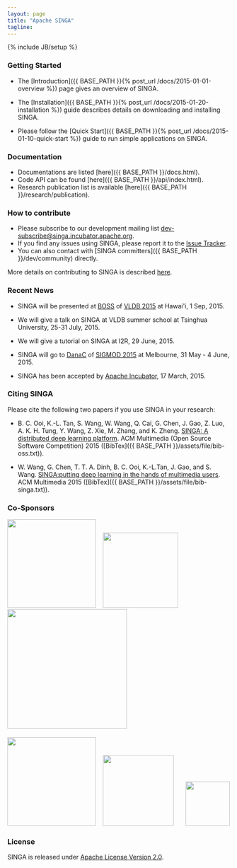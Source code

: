 ```yaml
---
layout: page
title: "Apache SINGA"
tagline:
---
```

{% include JB/setup %}

### Getting Started
* The [Introduction]({{ BASE_PATH }}{% post_url /docs/2015-01-01-overview %}) page gives an overview of SINGA.

* The [Installation]({{ BASE_PATH }}{% post_url /docs/2015-01-20-installation %})
guide describes details on downloading and installing SINGA.

* Please follow the [Quick Start]({{ BASE_PATH }}{% post_url /docs/2015-01-10-quick-start %})
guide to run simple applications on SINGA.

### Documentation
* Documentations are listed [here]({{ BASE_PATH }}/docs.html).
* Code API can be found [here]({{ BASE_PATH }}/api/index.html).
* Research publication list is available [here]({{ BASE_PATH }}/research/publication).

### How to contribute

* Please subscribe to our development mailing list dev-subscribe@singa.incubator.apache.org.
* If you find any issues using SINGA, please report it to the
[Issue Tracker](https://issues.apache.org/jira/browse/singa).
* You can also contact with [SINGA committers]({{ BASE_PATH }}/dev/community) directly.

More details on contributing to SINGA is described [here](dev/contribute).


### Recent News
* SINGA will be presented at [BOSS](http://boss.dima.tu-berlin.de/) of
[VLDB 2015](http://www.vldb.org/2015/) at Hawai'i, 1 Sep, 2015.

* We will give a talk on SINGA at VLDB summer school at Tsinghua University,
 25-31 July, 2015.

* We will give a tutorial on SINGA at I2R, 29 June, 2015.

* SINGA will go to [DanaC](http://danac.org/) of
[SIGMOD 2015](http://www.sigmod2015.org/index.shtml) at Melbourne, 31 May - 4
June, 2015.

* SINGA has been accepted by [Apache Incubator](http://incubator.apache.org/),
 17 March, 2015.


### Citing SINGA

Please cite the following two papers if you use SINGA in your research:

* B. C. Ooi, K.-L. Tan, S. Wang, W. Wang, Q. Cai, G. Chen, J. Gao, Z. Luo,
A. K. H. Tung, Y. Wang, Z. Xie, M. Zhang, and K. Zheng. [SINGA: A distributed
deep learning platform](http://www.comp.nus.edu.sg/~ooibc/singaopen-mm15.pdf). ACM Multimedia
 (Open Source Software Competition) 2015 ([BibTex]({{ BASE_PATH }}/assets/file/bib-oss.txt)).

* W. Wang, G. Chen, T. T. A. Dinh, B. C. Ooi, K.-L.Tan, J. Gao, and S. Wang.
[SINGA:putting deep learning in the hands of multimedia users](http://www.comp.nus.edu.sg/~ooibc/singa-mm15.pdf).
ACM Multimedia 2015 ([BibTex]({{ BASE_PATH }}/assets/file/bib-singa.txt)).


### Co-Sponsors

<div >
<img src="{{ BASE_PATH }}/assets/image/astar.jpg" width="200px"/>
&nbsp;&nbsp;
<img src="{{ BASE_PATH }}/assets/image/nus.png" width="170px"/>
&nbsp;&nbsp;
<img src="{{ BASE_PATH }}/assets/image/nrf_logo.png" width="270px"/>
&nbsp;&nbsp;<br/><br/>
<img src="{{ BASE_PATH }}/assets/image/netease.png" width="200px"/>
&nbsp;&nbsp;
<img src="{{ BASE_PATH }}/assets/image/sutd.png" width="160px"/>
&nbsp;&nbsp; &nbsp;&nbsp;
<img src="{{ BASE_PATH }}/assets/image/zheda.png" width="100px"/>
</div>

### License
SINGA is released under [Apache License Version 2.0](http://www.apache.org/licenses/LICENSE-2.0).


<!--
### Other Pages
<ul class="posts">
  {% for post in site.posts %}
    <li> <a href="{{ BASE_PATH }}{{ post.url }}">{{ post.title }}</a></li>
  {% endfor %}
</ul>
-->

